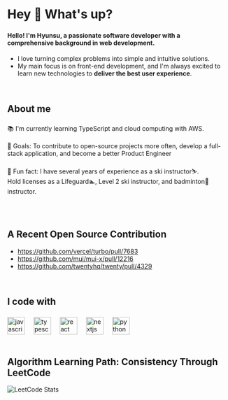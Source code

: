 <h1 align="left">Hey 👋 What's up?</h1>

###

 #### Hello! I'm Hyunsu, a passionate software developer with a comprehensive background in web development.
 - I love turning complex problems into simple and intuitive solutions.
 - My main focus is on front-end development, and I'm always excited to learn new technologies to **deliver the best user experience**.
<br/>

###

<h2 align="left">About me</h2>

###

<p align="left">📚 I'm currently learning  TypeScript and cloud computing with AWS.<br><br>🎯 Goals: To contribute to open-source projects more often, develop a full-stack application, and become a better Product Engineer<br><br>🎲 Fun fact: I have several years of experience as a ski instructor⛷️.<br> Hold licenses as a Lifeguard🏊, Level 2 ski instructor, and badminton🏸 instructor.</p><br>
<br/>

###

<h2 align="left"> A Recent Open Source Contribution </h2>


- https://github.com/vercel/turbo/pull/7683
- https://github.com/mui/mui-x/pull/12216
- https://github.com/twentyhq/twenty/pull/4329

<br/>

<h2 align="left">I code with</h2>

###

<div align="left">
  <img src="https://cdn.jsdelivr.net/gh/devicons/devicon/icons/javacript/javascript-original.svg" height="40" alt="javascript logo"  />
  <img width="12" />
  <img src="https://cdn.jsdelivr.net/gh/devicons/devicon/icons/typescript/typescript-original.svg" height="40" alt="typescript logo"  />
  <img width="12" />
  <img src="https://cdn.jsdelivr.net/gh/devicons/devicon/icons/react/react-original.svg" height="40" alt="react logo"  />
  <img width="12" />
  <img src="https://cdn.jsdelivr.net/gh/devicons/devicon/icons/nextjs/nextjs-original.svg" height="40" alt="nextjs logo"  />
  <img width="12" />
  <img src="https://skillicons.dev/icons?i=py" height="40" alt="python logo"  />
  <img width="12" />
</div>
<br/>



### 
<h2 align="left">  Algorithm Learning Path: Consistency Through LeetCode </h2>


![LeetCode Stats](https://leetcard.jacoblin.cool/suya9880?theme=nord&font=Cantarell&ext=heatmap)

